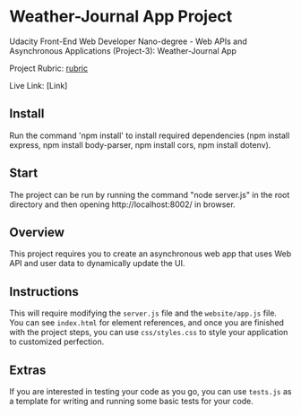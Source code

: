 # Weather-Journal App Project

Udacity Front-End Web Developer Nano-degree - Web APIs and Asynchronous Applications (Project-3): Weather-Journal App

Project Rubric: [rubric](https://review.udacity.com/#!/rubrics/4671/view)

Live Link: [Link]

## Install

Run the command 'npm install' to install required dependencies (npm install express, npm install body-parser, npm install cors, npm install dotenv).

## Start

The project can be run by running the command "node server.js" in the root directory and then opening http://localhost:8002/ in browser.

## Overview

This project requires you to create an asynchronous web app that uses Web API and user data to dynamically update the UI.

## Instructions

This will require modifying the `server.js` file and the `website/app.js` file. You can see `index.html` for element references, and once you are finished with the project steps, you can use `css/styles.css` to style your application to customized perfection.

## Extras

If you are interested in testing your code as you go, you can use `tests.js` as a template for writing and running some basic tests for your code.